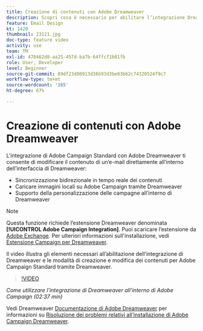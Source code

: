 ```yaml
---
title: Creazione di contenuti con Adobe Dreamweaver
description: Scopri cosa è necessario per abilitare l’integrazione Dreamweaver e come creare e modificare contenuti per Adobe Campaign Standard utilizzando Dreamweaver.
feature: Email Design
kt: 1420
thumbnail: 23121.jpg
doc-type: feature video
activity: use
team: TM
exl-id: 478462d8-aa25-457d-ba7b-64ffcf1b81fb
role: User, Developer
level: Beginner
source-git-commit: 89df23d00913d36b93d3be03b62c74320524f9c7
workflow-type: tm+mt
source-wordcount: '165'
ht-degree: 67%

---
```


# Creazione di contenuti con Adobe Dreamweaver

L’integrazione di Adobe Campaign Standard con Adobe Dreamweaver ti consente di modificare il contenuto di un’e-mail direttamente all’interno dell’interfaccia di Dreamweaver:

* Sincronizzazione bidirezionale in tempo reale dei contenuti
* Caricare immagini locali su Adobe Campaign tramite Dreamweaver
* Supporto della personalizzazione delle campagne all’interno di Dreamweaver

>[!NOTE]
>
>Questa funzione richiede l’estensione Dreamweaver denominata **[!UICONTROL Adobe Campaign Integration]**. Puoi scaricare l’estensione da [Adobe Exchange](https://exchange.adobe.com/creativecloud.html#search). Per ulteriori informazioni sull&#39;installazione, vedi [Estensione Campaign per Dreamweaver](https://helpx.adobe.com/it/dreamweaver/using/working-with-dreamweaver-and-campaign.html).

Il video illustra gli elementi necessari all’abilitazione dell’integrazione di Dreamweaver e le modalità di creazione e modifica dei contenuti per Adobe Campaign Standard tramite Dreamweaver.

>[!VIDEO](https://video.tv.adobe.com/v/23121?quality=12&learn=on)

*Come utilizzare l’integrazione di Dreamweaver all’interno di Adobe Campaign (02:37 min)*

Vedi Dreamweaver [Documentazione di Adobe Dreamweaver](https://helpx.adobe.com/it/dreamweaver/using/working-with-dreamweaver-and-campaign.html) per informazioni su [Risoluzione dei problemi relativi all’installazione di Adobe Campaign Dreamweaver](https://helpx.adobe.com/it/dreamweaver/kb/dreamweaver-campaign-integration-issue.html).
